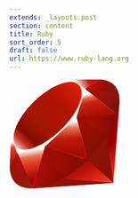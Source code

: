 ```yaml
---
extends: _layouts.post
section: content
title: Ruby
sort_order: 5
draft: false
url: https://www.ruby-lang.org
---
```

<svg xmlns="http://www.w3.org/2000/svg" xmlns:xlink="http://www.w3.org/1999/xlink" width="198.13" height="197.58" viewBox="0 0 197.58 198.13" overflow="visible"><defs><linearGradient id="ruby_a" gradientUnits="userSpaceOnUse" x1="174.074" y1="215.549" x2="132.276" y2="141.753"><stop offset="0" stop-color="#fb7655"/><stop offset="0" stop-color="#fb7655"/><stop offset=".41" stop-color="#e42b1e"/><stop offset=".99" stop-color="#900"/><stop offset="1" stop-color="#900"/></linearGradient><linearGradient id="ruby_c" gradientUnits="userSpaceOnUse" x1="194.895" y1="153.558" x2="141.028" y2="117.409"><stop offset="0" stop-color="#871101"/><stop offset="0" stop-color="#871101"/><stop offset=".99" stop-color="#911209"/><stop offset="1" stop-color="#911209"/></linearGradient><linearGradient id="ruby_d" gradientUnits="userSpaceOnUse" x1="151.795" y1="217.785" x2="97.93" y2="181.638"><stop offset="0" stop-color="#871101"/><stop offset="0" stop-color="#871101"/><stop offset=".99" stop-color="#911209"/><stop offset="1" stop-color="#911209"/></linearGradient><linearGradient id="ruby_e" gradientUnits="userSpaceOnUse" x1="38.696" y1="127.391" x2="47.047" y2="181.661"><stop offset="0" stop-color="#fff"/><stop offset="0" stop-color="#fff"/><stop offset=".23" stop-color="#e57252"/><stop offset=".46" stop-color="#de3b20"/><stop offset=".99" stop-color="#a60003"/><stop offset="1" stop-color="#a60003"/></linearGradient><linearGradient id="ruby_f" gradientUnits="userSpaceOnUse" x1="96.133" y1="76.715" x2="99.21" y2="132.102"><stop offset="0" stop-color="#fff"/><stop offset="0" stop-color="#fff"/><stop offset=".23" stop-color="#e4714e"/><stop offset=".56" stop-color="#be1a0d"/><stop offset=".99" stop-color="#a80d00"/><stop offset="1" stop-color="#a80d00"/></linearGradient><linearGradient id="ruby_g" gradientUnits="userSpaceOnUse" x1="147.103" y1="25.521" x2="156.314" y2="65.216"><stop offset="0" stop-color="#fff"/><stop offset="0" stop-color="#fff"/><stop offset=".18" stop-color="#e46342"/><stop offset=".4" stop-color="#c82410"/><stop offset=".99" stop-color="#a80d00"/><stop offset="1" stop-color="#a80d00"/></linearGradient><linearGradient id="ruby_h" gradientUnits="userSpaceOnUse" x1="118.976" y1="11.541" x2="158.669" y2="-8.305"><stop offset="0" stop-color="#fff"/><stop offset="0" stop-color="#fff"/><stop offset=".54" stop-color="#c81f11"/><stop offset=".99" stop-color="#bf0905"/><stop offset="1" stop-color="#bf0905"/></linearGradient><linearGradient id="ruby_i" gradientUnits="userSpaceOnUse" x1="3.903" y1="113.555" x2="7.17" y2="146.263"><stop offset="0" stop-color="#fff"/><stop offset="0" stop-color="#fff"/><stop offset=".31" stop-color="#de4024"/><stop offset=".99" stop-color="#bf190b"/><stop offset="1" stop-color="#bf190b"/></linearGradient><linearGradient id="ruby_j" gradientUnits="userSpaceOnUse" x1="-18.556" y1="155.105" x2="135.015" y2="-2.809"><stop offset="0" stop-color="#bd0012"/><stop offset="0" stop-color="#bd0012"/><stop offset=".07" stop-color="#fff"/><stop offset=".17" stop-color="#fff"/><stop offset=".27" stop-color="#c82f1c"/><stop offset=".33" stop-color="#820c01"/><stop offset=".46" stop-color="#a31601"/><stop offset=".72" stop-color="#b31301"/><stop offset=".99" stop-color="#e82609"/><stop offset="1" stop-color="#e82609"/></linearGradient><linearGradient id="ruby_k" gradientUnits="userSpaceOnUse" x1="99.075" y1="171.033" x2="52.818" y2="159.617"><stop offset="0" stop-color="#8c0c01"/><stop offset="0" stop-color="#8c0c01"/><stop offset=".54" stop-color="#990c00"/><stop offset=".99" stop-color="#a80d0e"/><stop offset="1" stop-color="#a80d0e"/></linearGradient><linearGradient id="ruby_l" gradientUnits="userSpaceOnUse" x1="178.526" y1="115.515" x2="137.433" y2="78.684"><stop offset="0" stop-color="#7e110b"/><stop offset="0" stop-color="#7e110b"/><stop offset=".99" stop-color="#9e0c00"/><stop offset="1" stop-color="#9e0c00"/></linearGradient><linearGradient id="ruby_m" gradientUnits="userSpaceOnUse" x1="193.624" y1="47.937" x2="173.154" y2="26.054"><stop offset="0" stop-color="#79130d"/><stop offset="0" stop-color="#79130d"/><stop offset=".99" stop-color="#9e120b"/><stop offset="1" stop-color="#9e120b"/></linearGradient><linearGradient id="ruby_p" gradientUnits="userSpaceOnUse" x1="26.67" y1="197.336" x2="9.989" y2="140.742"><stop offset="0" stop-color="#8b2114"/><stop offset="0" stop-color="#8b2114"/><stop offset=".43" stop-color="#9e100a"/><stop offset=".99" stop-color="#b3100c"/><stop offset="1" stop-color="#b3100c"/></linearGradient><linearGradient id="ruby_q" gradientUnits="userSpaceOnUse" x1="154.641" y1="9.798" x2="192.039" y2="26.306"><stop offset="0" stop-color="#b31000"/><stop offset="0" stop-color="#b31000"/><stop offset=".44" stop-color="#910f08"/><stop offset=".99" stop-color="#791c12"/><stop offset="1" stop-color="#791c12"/></linearGradient><linearGradient y2="141.753" x2="132.276" y1="215.549" x1="174.074" gradientUnits="userSpaceOnUse" id="ruby_b" xlink:href="#ruby_a"/><radialGradient id="ruby_n" cx="143.832" cy="79.388" r="50.358" gradientUnits="userSpaceOnUse"><stop offset="0" stop-color="#a80d00"/><stop offset="0" stop-color="#a80d00"/><stop offset=".99" stop-color="#7e0e08"/><stop offset="1" stop-color="#7e0e08"/></radialGradient><radialGradient id="ruby_o" cx="74.092" cy="145.751" r="66.944" gradientUnits="userSpaceOnUse"><stop offset="0" stop-color="#a30c00"/><stop offset="0" stop-color="#a30c00"/><stop offset=".99" stop-color="#800e08"/><stop offset="1" stop-color="#800e08"/></radialGradient></defs><path clip-rule="evenodd" fill="url(#ruby_b)" fill-rule="evenodd" d="M153.5 130.41L40.38 197.58l146.469-9.939L198.13 39.95z"/><path clip-rule="evenodd" fill="url(#ruby_c)" fill-rule="evenodd" d="M187.089 187.54L174.5 100.65l-34.291 45.28z"/><path clip-rule="evenodd" fill="url(#ruby_d)" fill-rule="evenodd" d="M187.259 187.54L95.03 180.3l-54.16 17.091z"/><path clip-rule="evenodd" fill="url(#ruby_e)" fill-rule="evenodd" d="M41 197.41l23.04-75.48-50.7 10.841z"/><path clip-rule="evenodd" fill="url(#ruby_f)" fill-rule="evenodd" d="M140.2 146.18L119 63.14l-60.67 56.87z"/><path clip-rule="evenodd" fill="url(#ruby_g)" fill-rule="evenodd" d="M193.32 64.31l-57.35-46.84L120 69.1z"/><path clip-rule="evenodd" fill="url(#ruby_h)" fill-rule="evenodd" d="M166.5.77l-33.73 18.64L111.49.52z"/><path clip-rule="evenodd" fill="url(#ruby_i)" fill-rule="evenodd" d="M0 158.09l14.13-25.77-11.43-30.7z"/><path clip-rule="evenodd" d="M1.94 100.65l11.5 32.62 49.97-11.211 57.05-53.02 16.1-51.139L111.209 0l-43.1 16.13C54.53 28.76 28.18 53.75 27.23 54.22c-.94.48-17.4 31.59-25.29 46.43z" fill="#fff" fill-rule="evenodd"/><path clip-rule="evenodd" d="M42.32 42.05c29.43-29.18 67.37-46.42 81.93-31.73 14.551 14.69-.88 50.39-30.31 79.56s-66.9 47.36-81.45 32.67c-14.56-14.68.4-51.33 29.83-80.5z" fill="url(#ruby_j)" fill-rule="evenodd"/><path clip-rule="evenodd" d="M41 197.38l22.86-75.72 75.92 24.39c-27.45 25.74-57.98 47.5-98.78 51.33z" fill="url(#ruby_k)" fill-rule="evenodd"/><path clip-rule="evenodd" d="M120.56 68.89l19.49 77.2c22.93-24.11 43.51-50.03 53.589-82.09l-73.079 4.89z" fill="url(#ruby_l)" fill-rule="evenodd"/><path clip-rule="evenodd" d="M193.44 64.39c7.8-23.54 9.6-57.31-27.181-63.58l-30.18 16.67 57.361 46.91z" fill="url(#ruby_m)" fill-rule="evenodd"/><path clip-rule="evenodd" d="M0 157.75c1.08 38.851 29.11 39.43 41.05 39.771L13.47 133.11 0 157.75z" fill="#9e1209" fill-rule="evenodd"/><path clip-rule="evenodd" d="M120.669 69.01c17.62 10.83 53.131 32.58 53.851 32.98 1.119.63 15.31-23.93 18.53-37.81l-72.381 4.83z" fill="url(#ruby_n)" fill-rule="evenodd"/><path clip-rule="evenodd" d="M63.83 121.66l30.56 58.96c18.07-9.8 32.22-21.74 45.18-34.53l-75.74-24.43z" fill="url(#ruby_o)" fill-rule="evenodd"/><path clip-rule="evenodd" d="M13.35 133.19l-4.33 51.56c8.17 11.16 19.41 12.13 31.2 11.26-8.53-21.23-25.57-63.68-26.87-62.82z" fill="url(#ruby_p)" fill-rule="evenodd"/><path clip-rule="evenodd" d="M135.9 17.61l60.71 8.52C193.37 12.4 183.42 3.54 166.46.77L135.9 17.61z" fill="url(#ruby_q)" fill-rule="evenodd"/></svg>
